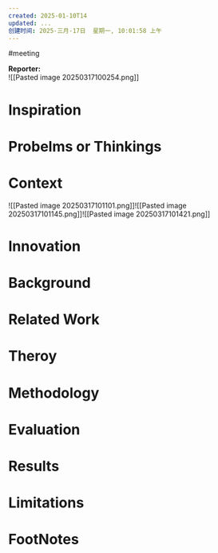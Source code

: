 ```yaml
---
created: 2025-01-10T14
updated: ...
创建时间: 2025-三月-17日  星期一, 10:01:58 上午
---
```

#meeting 

**Reporter:**  
![[Pasted image 20250317100254.png]]
# Inspiration
# Probelms or Thinkings 
# Context

![[Pasted image 20250317101101.png]]![[Pasted image 20250317101145.png]]![[Pasted image 20250317101421.png]]
# Innovation
# Background
# Related Work
# Theroy
# Methodology
# Evaluation
# Results
# Limitations
# FootNotes
